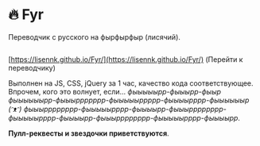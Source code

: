 # :fire: Fyr
Переводчик с русского на фырфырфыр (лисячий).

<img src="https://vk.com/images/stickers/251/128.png" alt="">

[https://lisennk.github.io/Fyr/](https://lisennk.github.io/Fyr/) (Перейти к переводчику)

Выполнен на JS, CSS, jQuery за 1 час, качество кода соответствующее. Впрочем, кого это волнует, если... <i>фыыыыыpр-фыыыpр-фыыр фыыыыыыpр-фыыыppppppр-фыыыыыppppр-фыыыыpppр-фыыыыыыр (ᵔᴥᵔ) фыыыpppppppр-фыыыыыpppр-фыыыыpр-фыыыpppppppр-фыыыыыpppр-фыыыыpр-фыыыpppppppр-фыыыыыpppр-фыыыыpр</i>.

**Пулл-реквесты и звездочки приветствуются**.

